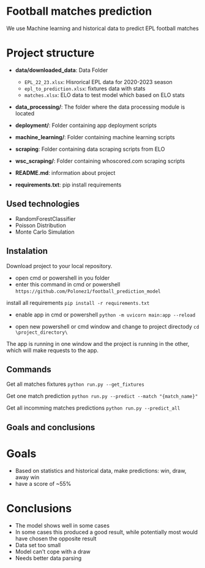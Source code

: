 # Football matches prediction

We use Machine learning and historical data to predict EPL football matches

# Project structure

- **data/downloaded_data**: Data Folder
  - `EPL_22_23.xlsx`: Hisrorical EPL data for 2020-2023 season
  - `epl_to_prediction.xlsx`: fixtures data with stats
  - `matches.xlsx`: ELO data to test model which based on ELO stats

- **data_processing/**: The folder where the data processing module is located

- **deployment/**: Folder containing app deployment scripts

- **machine_learning/**: Folder containing machine learning scripts

- **scraping**: Folder containing data scraping scripts from ELO

- **wsc_scraping/**: Folder containing whoscored.com scraping scripts

- **README.md**: information about project

- **requirements.txt**: pip install requirements

## Used technologies

- RandomForestClassifier
- Poisson Distribution
- Monte Carlo Simulation

## Instalation
Download project to your local repository.
- open cmd or powershell in you folder
- enter this command in cmd or powershell
```https://github.com/Polonez1/football_prediction_model```

install all requirements
```pip install -r requirements.txt```

- enable app in cmd or powershell
```python -m uvicorn main:app --reload```

- open new powershell or cmd window and change to project directody
```cd \project_directory\```

The app is running in one window and the project is running in the other, which will make requests to the app.

## Commands

Get all matches fixtures
```python run.py --get_fixtures```

Get one match prediction
```python run.py --predict --match "{match_name}"```

Get all incomming matches predictions
```python run.py --predict_all```

## Goals and conclusions

# Goals

- Based on statistics and historical data, make predictions: win, draw, away win
- have a score of ~55%

# Conclusions

- The model shows well in some cases
- In some cases this produced a good result, while potentially most would have chosen the opposite result
- Data set too small
- Model can't cope with a draw
- Needs better data parsing

